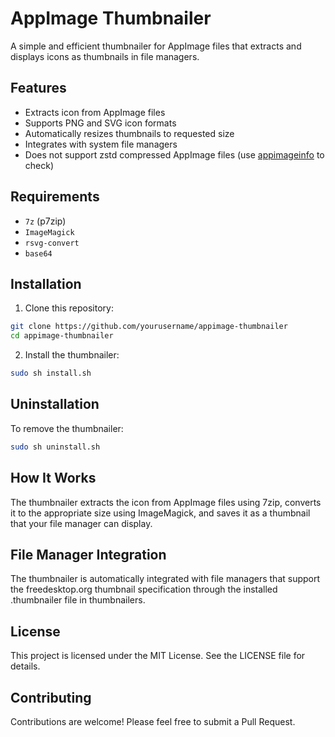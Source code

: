 # AppImage Thumbnailer

A simple and efficient thumbnailer for AppImage files that extracts and displays icons as thumbnails in file managers.

## Features

- Extracts icon from AppImage files
- Supports PNG and SVG icon formats
- Automatically resizes thumbnails to requested size
- Integrates with system file managers
- Does not support zstd compressed AppImage files (use [appimageinfo](https://github.com/kem-a/appimageinfo) to check)

## Requirements

- `7z` (p7zip)
- `ImageMagick`
- `rsvg-convert`
- `base64`

## Installation

1. Clone this repository:
```bash
git clone https://github.com/yourusername/appimage-thumbnailer
cd appimage-thumbnailer
```
2. Install the thumbnailer:
```bash
sudo sh install.sh
```

## Uninstallation
To remove the thumbnailer:
```bash
sudo sh uninstall.sh
```

## How It Works
The thumbnailer extracts the icon from AppImage files using 7zip, converts it to the appropriate size using ImageMagick, and saves it as a thumbnail that your file manager can display.

## File Manager Integration
The thumbnailer is automatically integrated with file managers that support the freedesktop.org thumbnail specification through the installed .thumbnailer file in thumbnailers.

## License
This project is licensed under the MIT License. See the LICENSE file for details.

## Contributing
Contributions are welcome! Please feel free to submit a Pull Request.